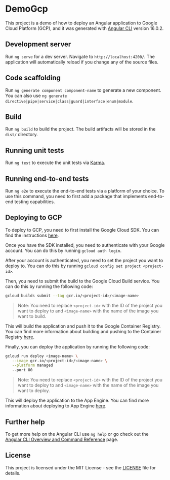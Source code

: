 # DemoGcp

This project is a demo of how to deploy an Angular application to Google Cloud Platform (GCP), and it was generated with [Angular CLI](https://github.com/angular/angular-cli) version 16.0.2.

## Development server

Run `ng serve` for a dev server. Navigate to `http://localhost:4200/`. The application will automatically reload if you change any of the source files.

## Code scaffolding

Run `ng generate component component-name` to generate a new component. You can also use `ng generate directive|pipe|service|class|guard|interface|enum|module`.

## Build

Run `ng build` to build the project. The build artifacts will be stored in the `dist/` directory.

## Running unit tests

Run `ng test` to execute the unit tests via [Karma](https://karma-runner.github.io).

## Running end-to-end tests

Run `ng e2e` to execute the end-to-end tests via a platform of your choice. To use this command, you need to first add a package that implements end-to-end testing capabilities.

## Deploying to GCP

To deploy to GCP, you need to first install the Google Cloud SDK. You can find the instructions [here](https://cloud.google.com/sdk/docs/install).

Once you have the SDK installed, you need to authenticate with your Google account. You can do this by running `gcloud auth login`.

After your account is authenticated, you need to set the project you want to deploy to. You can do this by running `gcloud config set project <project-id>`.

Then, you need to submit the build to the Google Cloud Build service. You can do this by running the following code:

```bash
gcloud builds submit --tag gcr.io/<project-id>/<image-name>
```

> Note: You need to replace `<project-id>` with the ID of the project you want to deploy to and `<image-name>` with the name of the image you want to build.

This will build the application and push it to the Google Container Registry. You can find more information about building and pushing to the Container Registry [here](https://cloud.google.com/container-registry/docs/pushing-and-pulling).

Finally, you can deploy the application by running the following code:

```bash
gcloud run deploy <image-name> \
   --image gcr.io/<project-id>/<image-name> \
   --platform managed
   --port 80
```

> Note: You need to replace `<project-id>` with the ID of the project you want to deploy to and `<image-name>` with the name of the image you want to deploy.

This will deploy the application to the App Engine. You can find more information about deploying to App Engine [here](https://cloud.google.com/appengine/docs/standard/nodejs/building-app/deploying-web-service).

## Further help

To get more help on the Angular CLI use `ng help` or go check out the [Angular CLI Overview and Command Reference](https://angular.io/cli) page.

## License

This project is licensed under the MIT License - see the [LICENSE](LICENSE) file for details.
